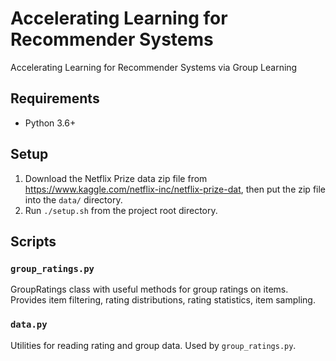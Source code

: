 # Accelerating Learning for Recommender Systems

Accelerating Learning for Recommender Systems via Group Learning

## Requirements
* Python 3.6+

## Setup 

1. Download the Netflix Prize data zip file from <https://www.kaggle.com/netflix-inc/netflix-prize-dat>, then put the zip file into the `data/` directory.
2. Run `./setup.sh` from the project root directory.

## Scripts

### `group_ratings.py`
GroupRatings class with useful methods for group ratings on items. Provides item filtering, rating distributions, rating statistics, item sampling.

### `data.py`
Utilities for reading rating and group data. Used by `group_ratings.py`.
